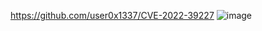 https://github.com/user0x1337/CVE-2022-39227
![image](https://github.com/user-attachments/assets/a7330836-3ffe-4587-af08-0a150ee3ace5)
